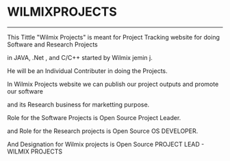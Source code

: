 # WILMIXPROJECTS
----------------

This Tittle "Wilmix Projects" is meant for Project Tracking website for doing Software and Research Projects

in JAVA, .Net , and C/C++ started by Wilmix jemin j.

He will be an Individual Contributer in doing the Projects.

In Wilmix Projects website we can publish our project outputs and promote our software

and its Research business for marketting purpose.

Role for the Software Projects is Open Source Project Leader.

and Role for the Research projects is Open Source OS DEVELOPER.

And Designation for Wilmix projects is Open Source PROJECT LEAD - WILMIX PROJECTS


